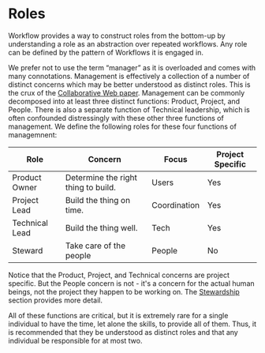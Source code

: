 # Roles

Workflow provides a way to construct roles from the bottom-up by understanding
a role as an abstraction over repeated workflows. Any role can be defined by
the pattern of Workflows it is engaged in.

We prefer not to use the term “manager” as it is overloaded and comes with many
connotations. Management is effectively a collection of a number of distinct
concerns which may be better understood as distinct roles. This is the crux of
the [Collaborative Web paper]. Management can be commonly decomposed 
into at least three distinct functions: Product, Project, and People. There is also
a separate function of Technical leadership, which is often confounded
distressingly with these other three functions of management. We define the
following roles for these four functions of managemnent:

| Role  | Concern |  Focus | Project Specific |
|-------|-------------| --- |  --- |  
| Product Owner |  Determine the right thing to build. | Users | Yes | 
| Project Lead | Build the thing on time. | Coordination | Yes | 
| Technical Lead | Build the thing well. | Tech | Yes | 
| Steward | Take care of the people | People |  No |

Notice that the Product, Project, and Technical concerns are project
specific. But the People concern is not - it's a concern for the actual human
beings, not the project they happen to be working on. The 
[Stewardship](/workflow/stewardship.html) section provides more detail.

All of these functions are critical, but it is extremely rare
for a single individual to have the time, let alone the skills, to provide all
of them. Thus, it is recommended that they be understood as distinct roles
and that any individual be responsible for at most two. 

[Collaborative Web paper]: https://galois.com/wp-content/uploads/2016/06/CW-picmet-proceedings.pdf
